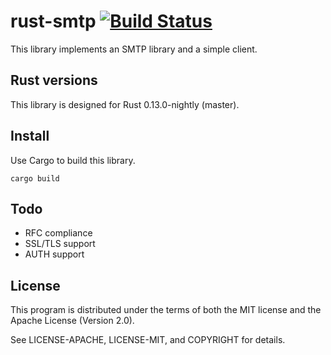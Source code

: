 rust-smtp [![Build Status](https://travis-ci.org/amousset/rust-smtp.svg?branch=master)](https://travis-ci.org/amousset/rust-smtp)
=========

This library implements an SMTP library and a simple client.

Rust versions
-------------

This library is designed for Rust 0.13.0-nightly (master).

Install
-------

Use Cargo to build this library.

    cargo build

Todo
----

- RFC compliance
- SSL/TLS support
- AUTH support

License
-------

This program is distributed under the terms of both the MIT license and the Apache License (Version 2.0).

See LICENSE-APACHE, LICENSE-MIT, and COPYRIGHT for details.

